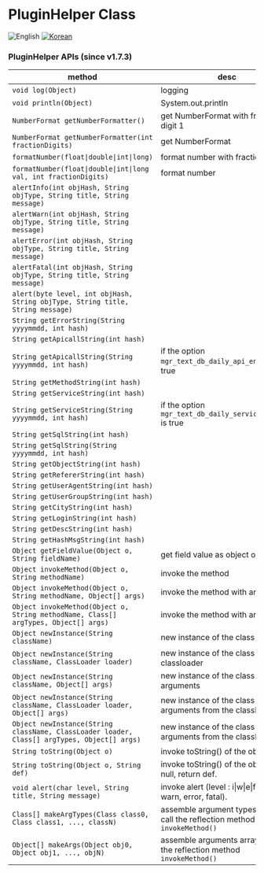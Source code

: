 # PluginHelper Class
![English](https://img.shields.io/badge/language-English-orange.svg) [![Korean](https://img.shields.io/badge/language-Korean-blue.svg)](PluginHelper-API.md)

### PluginHelper APIs (since v1.7.3)

| method | desc |
| ------------ | ---------- |
| ```void log(Object)```                                                      | logging   |
| ```void println(Object)```                                                  | System.out.println   |
| ```NumberFormat getNumberFormatter()```                                     | get NumberFormat with fraction digit 1   |
| ```NumberFormat getNumberFormatter(int fractionDigits)```                   | get NumberFormat   |
| ```formatNumber(float\|double\|int\|long)```                                   | format number with fraction digit 1  |
| ```formatNumber(float\|double\|int\|long val, int fractionDigits)```           | format number  |
| ```alertInfo(int objHash, String objType, String title, String message)```  |    |
| ```alertWarn(int objHash, String objType, String title, String message)```  |    |
| ```alertError(int objHash, String objType, String title, String message)```  |    |
| ```alertFatal(int objHash, String objType, String title, String message)```  |    |
| ```alert(byte level, int objHash, String objType, String title, String message)```  |    |
| ```String getErrorString(String yyyymmdd, int hash)```                      |    |
| ```String getApicallString(int hash)```                                     |    |
| ```String getApicallString(String yyyymmdd, int hash)```                    | if the option ```mgr_text_db_daily_api_enabled``` is true |
| ```String getMethodString(int hash)```                                      |    |
| ```String getServiceString(int hash)```                                     |    |
| ```String getServiceString(String yyyymmdd, int hash)```                    | if the option ```mgr_text_db_daily_service_enabled``` is true |
| ```String getSqlString(int hash)```                                         |    |
| ```String getSqlString(String yyyymmdd, int hash)```                        |    |
| ```String getObjectString(int hash)```                                      |    |
| ```String getRefererString(int hash)```                                     |    |
| ```String getUserAgentString(int hash)```                                   |    |
| ```String getUserGroupString(int hash)```                                   |    |
| ```String getCityString(int hash)```                                        |    |
| ```String getLoginString(int hash)```                                       |    |
| ```String getDescString(int hash)```                                        |    |
| ```String getHashMsgString(int hash)```                                     |    |
| ```Object getFieldValue(Object o, String fieldName)```         | get field value as object of 'o'    |
| ```Object invokeMethod(Object o, String methodName)```         | invoke the method    |
| ```Object invokeMethod(Object o, String methodName, Object[] args)```         | invoke the method with args    |
| ```Object invokeMethod(Object o, String methodName, Class[] argTypes, Object[] args)```         | invoke the method with args    |
| ```Object newInstance(String className)```         | new instance of the class    |
| ```Object newInstance(String className, ClassLoader loader)```         | new instance of the class from the classloader    |
| ```Object newInstance(String className, Object[] args)```         | new instance of the class with arguments    |
| ```Object newInstance(String className, ClassLoader loader, Object[] args)```         | new instance of the class with arguments from the classloader    |
| ```Object newInstance(String className, ClassLoader loader, Class[] argTypes, Object[] args)```         | new instance of the class with arguments from the classloader    |
| ```String toString(Object o)```         | invoke toString() of the object    |
| ```String toString(Object o, String def)```         | invoke toString() of the object, if null, return def.    |
| ```void alert(char level, String title, String message)```         | invoke alert (level : i\|w\|e\|f as info, warn, error, fatal).    |
| ```Class[] makeArgTypes(Class class0, Class class1, ..., classN)```         | assemble argument types array to call the reflection method ```invokeMethod()```    |
| ```Object[] makeArgs(Object obj0, Object obj1, ..., objN)```         | assemble arguments array to call the reflection method ```invokeMethod()```     |